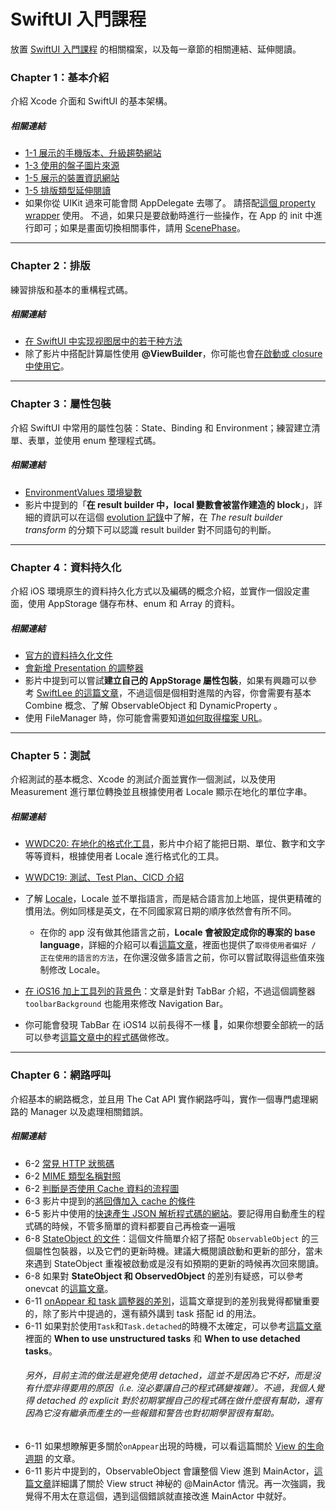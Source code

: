 # SwiftUI 入門課程
放置 [SwiftUI 入門課程](https://www.youtube.com/playlist?list=PLXM8k1EWy5khONZ9M9ytK8mMrcEOXvGsE) 的相關檔案，以及每一章節的相關連結、延伸閱讀。

### Chapter 1：基本介紹
介紹 Xcode 介面和 SwiftUI 的基本架構。

##### 相關連結
* [1-1 展示的手機版本、升級趨勢網站](https://mixpanel.com/trends)
* [1-3 使用的盤子圖片來源](https://www.flaticon.com/free-sticker/dinner_7603521)
* [1-5 展示的裝置資訊網站](https://iosref.com/res)
* [1-5 排版類型延伸閱讀](http://defagos.github.io/understanding_swiftui_layout_behaviors/)
* 如果你從 UIKit 過來可能會問 AppDelegate 去哪了。
請搭配[這個 property wrapper](https://developer.apple.com/documentation/swiftui/uiapplicationdelegateadaptor) 使用。
不過，如果只是要啟動時進行一些操作，在 App 的 init 中進行即可；如果是畫面切換相關事件，請用 [ScenePhase](https://developer.apple.com/documentation/swiftui/scenephase)。

---

### Chapter 2：排版
練習排版和基本的重構程式碼。

##### 相關連結
* [在 SwiftUI 中实现视图居中的若干种方法](https://www.fatbobman.com/posts/centering_the_View_in_SwiftUI/)
* 除了影片中搭配計算屬性使用 **@ViewBuilder**，你可能也會[在啟動或 closure 中使用它](https://swiftontap.com/viewbuilder)。

---

### Chapter 3：屬性包裝
介紹 SwiftUI 中常用的屬性包裝：State、Binding 和 Environment；練習建立清單、表單，並使用 enum 整理程式碼。

##### 相關連結
* [EnvironmentValues 環境變數](https://developer.apple.com/documentation/swiftui/environmentvalues)
* 影片中提到的「**在 result builder 中，local 變數會被當作建造的 block**」，詳細的資訊可以在這個 [evolution 記錄](https://github.com/apple/swift-evolution/blob/main/proposals/0289-result-builders.md#the-result-builder-transform)中了解，在 *The result builder transform* 的分類下可以認識 result builder 對不同語句的判斷。

---

### Chapter 4：資料持久化
介紹 iOS 環境原生的資料持久化方式以及編碼的概念介紹，並實作一個設定畫面，使用 AppStorage 儲存布林、enum 和 Array 的資料。

##### 相關連結
* [官方的資料持久化文件](https://developer.apple.com/documentation/swiftui/persistent-storage)
* [會新增 Presentation 的調整器](https://developer.apple.com/documentation/swiftui/view-presentation)
* 影片中提到可以嘗試**建立自己的 AppStorage 屬性包裝**，如果有興趣可以參考 [SwiftLee 的這篇文章](https://www.avanderlee.com/swift/appstorage-explained/
)，不過這個是個相對進階的內容，你會需要有基本 Combine 概念、了解 ObservableObject 和 DynamicProperty 。
* 使用 FileManager 時，你可能會需要知道[如何取得檔案 URL](https://chaocode.co/blog/getting-url)。

---

### Chapter 5：測試
介紹測試的基本概念、Xcode 的測試介面並實作一個測試，以及使用 Measurement 進行單位轉換並且根據使用者 Locale 顯示在地化的單位字串。

##### 相關連結
* [WWDC20: 在地化的格式化工具](https://developer.apple.com/videos/play/wwdc2020/10160/)，影片中介紹了能把日期、單位、數字和文字等等資料，根據使用者 Locale 進行格式化的工具。
* [WWDC19: 測試、Test Plan、CICD 介紹](https://developer.apple.com/wwdc19/403)
* 了解 [Locale](https://developer.apple.com/documentation/foundation/locale)，Locale 並不單指語言，而是結合語言加上地區，提供更精確的慣用法。例如同樣是英文，在不同國家寫日期的順序依然會有所不同。
    - 在你的 app 沒有做其他語言之前，**Locale 會被設定成你的專案的 base language**，詳細的介紹可以看[這篇文章](https://medium.com/swlh/know-your-language-locale-in-swift-beae4fcc5174)，裡面也提供了`取得使用者偏好 / 正在使用的語言的方法`，在你還沒做多語言之前，你可以嘗試取得這些值來強制修改 Locale。
  
* [在 iOS16 加上工具列的背景色](https://sarunw.com/posts/swiftui-tabview-color/)：文章是針對 TabBar 介紹，不過這個調整器 `toolbarBackground` 也能用來修改 Navigation Bar。
* 你可能會發現 TabBar 在 iOS14 以前長得不一樣 🥲，如果你想要全部統一的話可以參考[這篇文章中的程式碼](https://blog.personal-factory.com/2021/12/29/ios15-transparent-navigationbar-and-tabbar-by-default/)做修改。

---

### Chapter 6：網路呼叫
介紹基本的網路概念，並且用 The Cat API 實作網路呼叫，實作一個專門處理網路的 Manager 以及處理相關錯誤。

##### 相關連結
* 6-2 [常見 HTTP 狀態碼](https://developer.mozilla.org/zh-TW/docs/Web/HTTP/Status)
* 6-2 [MIME 類型名稱對照](https://www.iana.org/assignments/media-types/media-types.xhtml)
* 6-2 [判斷是否使用 Cache 資料的流程圖](https://developer.apple.com/documentation/foundation/nsurlrequest/cachepolicy/useprotocolcachepolicy)
* 6-3 影片中提到的[將回傳加入 cache 的條件](https://developer.apple.com/documentation/foundation/urlsessiondatadelegate/1411612-urlsession)
* 6-5 影片中使用的[快速產生 JSON 解析程式碼的網站](https://app.quicktype.io/)。要記得用自動產生的程式碼的時候，不管多簡單的資料都要自己再檢查一遍哦
* 6-8 [StateObject 的文件](https://developer.apple.com/documentation/swiftui/stateobject)：這個文件簡單介紹了搭配 `ObservableObject` 的三個屬性包裝器，以及它們的更新時機。建議大概閱讀啟動和更新的部分，當未來遇到 StateObject 重複被啟動或是沒有如預期的更新的時候再次回來閱讀。
* 6-8 如果對 **StateObject 和 ObservedObject** 的差別有疑惑，可以參考 onevcat 的[這篇文章](https://onevcat.com/2020/06/stateobject/)。
* 6-11 [onAppear 和 task 調整器的差別](https://byby.dev/swiftui-task-vs-onappear)，這篇文章提到的差別我覺得都蠻重要的，除了影片中提過的，還有額外講到 task 搭配 id 的用法。
* 6-11 如果對於使用`Task`和`Task.detached`的時機不太確定，可以參考[這篇文章](https://www.donnywals.com/understanding-unstructured-and-detached-tasks-in-swift/)裡面的 **When to use unstructured tasks** 和 **When to use detached tasks**。
  ###### 另外，目前主流的做法是避免使用 detached，這並不是因為它不好，而是沒有什麼非得要用的原因（i.e. 沒必要讓自己的程式碼變複雜）。不過，我個人覺得 detached 的 explicit 對於初期掌握自己的程式碼在做什麼很有幫助，還有因為它沒有繼承而產生的一些報錯和警告也對初期學習很有幫助。
* 6-11 如果想瞭解更多關於`onAppear`出現的時機，可以看這篇關於 [View 的生命週期](https://www.vadimbulavin.com/swiftui-view-lifecycle/) 的文章。
* 6-11 影片中提到的，ObservableObject 會讓整個 View 進到 MainActor，[這篇文章](https://oleb.net/2022/swiftui-task-mainactor/)詳細講了關於 View struct 神秘的 @MainActor 情況。再一次強調，我覺得不用太在意這個，遇到這個錯誤就直接改進 MainActor 中就好。